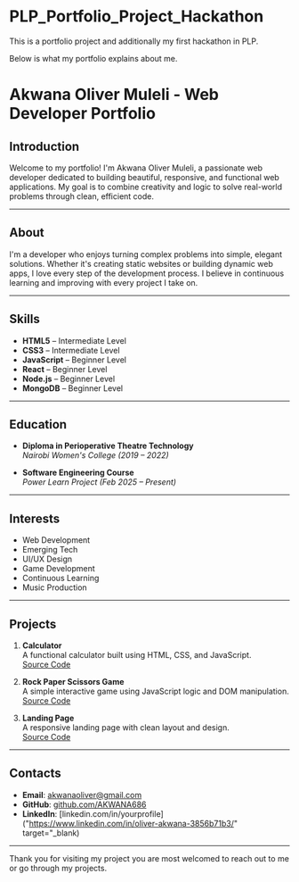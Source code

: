 # PLP_Portfolio_Project_Hackathon

This is a portfolio project and additionally my first hackathon in PLP.

Below is what my portfolio explains about me.

# Akwana Oliver Muleli - Web Developer Portfolio

## Introduction

Welcome to my portfolio! I'm Akwana Oliver Muleli, a passionate web developer dedicated to building beautiful, responsive, and functional web applications. My goal is to combine creativity and logic to solve real-world problems through clean, efficient code.

---

## About

I'm a developer who enjoys turning complex problems into simple, elegant solutions. Whether it's creating static websites or building dynamic web apps, I love every step of the development process. I believe in continuous learning and improving with every project I take on.

---

## Skills

- **HTML5** – Intermediate Level
- **CSS3** – Intermediate Level
- **JavaScript** – Beginner Level
- **React** – Beginner Level
- **Node.js** – Beginner Level
- **MongoDB** – Beginner Level

---

## Education

- **Diploma in Perioperative Theatre Technology**  
  _Nairobi Women's College (2019 – 2022)_

- **Software Engineering Course**  
  _Power Learn Project (Feb 2025 – Present)_

---

## Interests

- Web Development
- Emerging Tech
- UI/UX Design
- Game Development
- Continuous Learning
- Music Production

---

## Projects

1. **Calculator**  
   A functional calculator built using HTML, CSS, and JavaScript.  
   [Source Code]("https://github.com/AKWANA686/Project-Calculator.git")

2. **Rock Paper Scissors Game**  
   A simple interactive game using JavaScript logic and DOM manipulation.  
   [Source Code]("https://github.com/AKWANA686/rock_paper_scissors.git")

3. **Landing Page**  
   A responsive landing page with clean layout and design.  
   [Source Code]("https://github.com/AKWANA686/Project-landing-page.git")

---

## Contacts

- **Email**: [akwanaoliver@gmail.com]("mailto:your.email@example.com")
- **GitHub**: [github.com/AKWANA686]("https://github.com/AKWANA686")
- **LinkedIn**: [linkedin.com/in/yourprofile]("https://www.linkedin.com/in/oliver-akwana-3856b71b3/" target="\_blank)

---

Thank you for visiting my project you are most welcomed to reach out to me or go through my projects.
